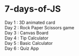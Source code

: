 # 7-days-of-JS

Day 1 : 3D animated card\
Day 2 : Rock Paper Scissors game\
Day 3 : Canvas Board\
Day 4 : Tip Calculator\
Day 5 : Basic Calculator\
Day 6 : Quiz App
